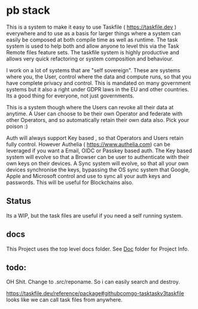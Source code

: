 # pb stack

This is a system to make it easy to use Taskfile ( https://taskfile.dev )  everywhere and to use as a basis for larger things where a system can easily be composed at both compile time as well as runtime. The task system is used to help both and allow anyone to level this via the Task Remote files feature sets. The taskfile system is highly productive and allows very quick refactoring or system composition and behaviour. 

I work on a lot of systems that are "self sovereign". These are systems where you, the User, control where the data and compute runs, so that you have complete privacy and control. This is mandated on many government systems but it also a right under GDPR laws in the EU and other countries. Its a good thing for everyone, not just governments.

This is a system though where the Users can revoke all their data at anytime. A User can choose to be their own Operator and federate with other Operators, and so automatically retain their own data also. Pick your poison :)

Auth will always support Key based , so that Operators and Users retain fully control. However Authelia ( https://www.authelia.com)  can be leveraged if you want a Email, OIDC or Passkey based auth. The Key based system will evolve so that a Browser can be user to authenticate with their own keys on their devices. A Sync system will evolve, so that all your own devices synchronise the keys, bypassing the OS sync system that Google, Apple and Microsoft control and use to sync all your auth keys and passwords. This will be useful for Blockchains also.


## Status 

Its a WIP, but the task files are useful if you need a self running system. 

## docs

This Project uses the top level docs folder.  See [Doc](./doc/README.md) folder for Project Info.

## todo:

OH Shit. Change to .src/reponame. So i can easily search and destroy.

https://taskfile.dev/reference/package#githubcomgo-tasktaskv3taskfile looks like we can call task files from anywhere.
